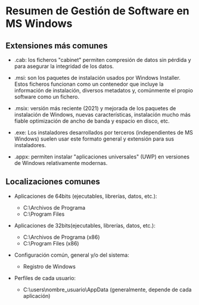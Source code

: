 # Resumen de Gestión de Software en MS Windows

## Extensiones más comunes

- .cab: los ficheros "cabinet" permiten compresión de datos sin pérdida y para asegurar la integridad de los datos.

- .msi: son los paquetes de instalación usados por Windows Installer. Estos ficheros funcionan como un contenedor que incluye la información de instalación, diversos metadatos y, comúnmente el propio software como un fichero.

- .msix: versión más reciente (2021) y mejorada de los paquetes de instalación de Windows, nuevas características, instalación mucho más fiable optimización de ancho de banda y espacio en disco, etc. 

- .exe: Los instaladores desarrollados por terceros (independientes de MS Windows) suelen usar este formato general y extensión para sus instaladores.

- .appx: permiten instalar "aplicaciones universales" (UWP) en versiones de Windows relativamente modernas.

## Localizaciones comunes

- Aplicaciones de 64bits (ejecutables, librerías, datos, etc.): 
    - C:\Archivos de Programa            
    - C:\Program Files

- Aplicaciones de 32bits(ejecutables, librerías, datos, etc.): 
    - C:\Archivos de Programa (x86)    
    - C:\Program Files (x86)

- Configuración común, general y/o del sistema:        
    - Registro de Windows

- Perfiles de cada usuario: 
    - C:\users\nombre_usuario\AppData (generalmente, depende de cada aplicación)